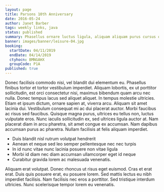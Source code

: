```yaml
---
layout: page
title: Parsons 10th Anniversary
date: 2016-05-24
author: Janet Barber
tags: weekly links, java
status: published
summary: Phasellus ornare luctus ligula, aliquam aliquam purus cursus quis.
banner: images/banner/leisure-04.jpg
booking:
  startDate: 04/11/2019
  endDate: 04/14/2019
  ctyhocn: BMNGAHX
  groupCode: P1A
published: true
---
```

Donec facilisis commodo nisi, vel blandit dui elementum eu. Phasellus finibus tortor et tortor vestibulum imperdiet. Aliquam lobortis, ex ut porttitor sollicitudin, est orci consectetur nisi, maximus bibendum quam arcu nec nulla. Donec tempus lacus sed aliquet aliquet. In tempus molestie ultricies. Etiam et ipsum dictum, ornare sapien at, viverra arcu. Aliquam sit amet lacinia dui. Vestibulum consequat mi ac dui placerat auctor. Morbi faucibus ac risus sed faucibus. Quisque magna purus, ultrices eu tellus non, luctus vulputate eros. Nunc iaculis sollicitudin ex, sed ultrices ligula auctor at. Nam placerat diam in arcu pharetra, sit amet congue ex accumsan. Nam dapibus accumsan purus ac pharetra. Nullam facilisis at felis aliquam imperdiet.

* Duis blandit nisl rutrum volutpat hendrerit
* Aenean et neque sed leo semper pellentesque nec nec turpis
* In id nunc vitae nunc lacinia posuere non vitae ligula
* Morbi id diam nec diam accumsan ullamcorper eget id neque
* Curabitur gravida lorem ac malesuada venenatis.

Aliquam erat volutpat. Donec rhoncus ut risus eget euismod. Cras et erat erat. Duis quis posuere erat, eu posuere lorem. Sed mattis lectus eu nibh imperdiet facilisis. Nam facilisis nec eros a porttitor. Sed tristique interdum ultricies. Nunc scelerisque tempor lorem eu venenatis.
